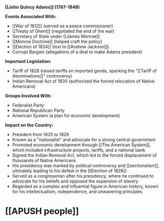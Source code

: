 **[[John Quincy Adams]] (1767-1848)**

**Events Associated With:**

* [[War of 1812]] (served as a peace commissioner)
* [[Treaty of Ghent]] (negotiated the end of the war)
* Secretary of State under [[James Monroe]]
* [[Monroe Doctrine]] (helped craft the policy)
* [[Election of 1824]] (lost to [[Andrew Jackson]])
* Corrupt Bargain (allegations of a deal to make Adams president)

**Important Legislation:**

* Tariff of 1828 (raised tariffs on imported goods, sparking the "[[Tariff of Abominations]]" controversy)
* Indian Removal Act of 1830 (authorized the forced relocation of Native Americans)

**Groups Involved With:**

* Federalist Party
* National Republican Party
* American System (a plan for economic development)

**Impact on the Country:**

* President from 1825 to 1829
* Known as a "nationalist" and advocate for a strong central government
* Promoted economic development through [[The American System]], which included infrastructure projects, tariffs, and a national bank
* Signed the Indian Removal Act, which led to the forced displacement of thousands of Native Americans
* His presidency was marked by political controversy and [[sectionalism]], ultimately leading to his defeat in the [[Election of 1828]]
* Served as a congressman after his presidency, where he continued to advocate for his beliefs and opposed the expansion of slavery
* Regarded as a complex and influential figure in American history, known for his intellectualism, independence, and unwavering principles
# [[APUSH people]]